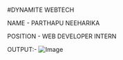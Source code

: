 #DYNAMITE WEBTECH

NAME - PARTHAPU NEEHARIKA

POSITION - WEB DEVELOPER INTERN


OUTPUT:-   ![Image](https://github.com/user-attachments/assets/cc2e0782-8a7d-4c67-9d3e-c9082d581ea0)
